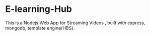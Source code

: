 # E-learning-Hub
This is a Nodejs Web App for Streaming Videos , built with express, mongodb, template engine(HBS).
